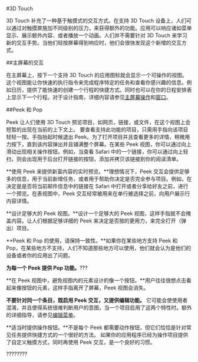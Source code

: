 
#3D Touch

3D Touch 补充了一种基于触摸式的交互方式。在支持 3D Touch 设备上，人们可以通过对触摸屏施加不同级别的压力，来获得额外的功能。应用可以响应诸如菜单显示、展示额外内容、或者播放一个动画。人们并不需要针对 3D Touch 来学习新的交互手势。当他们轻按屏幕得到响应时，他们会很快发现这个新增的交互方式。

##主屏幕的交互

在主屏幕上，按下一个支持 3D Touch 的应用图标就会显示一个可操作的视图。这个视图能让你快速的执行指令来完成程序特定的任务和查看你感兴趣的信息。例如日历，提供了能快速的创建一个行程的快捷方式。同时也可以在你的日程安排表上显示下一个行程。对于设计指南，详细内容请参见[主屏幕操作](https://developer.apple.com/ios/human-interface-guidelines/extensions/home-screen-actions/)和[窗口](https://developer.apple.com/ios/human-interface-guidelines/extensions/widgets/)。

##Peek 和 Pop

Peek 让人们使用 3D Touch 预览项目，如网页，链接，或文件，在这个视图上会短暂的出现在当前的上下文上。
要查看支持此功能的项目，只需用手指向该项目轻轻一按。手指抬起时候退出 Peek。为了打开项目并且查看更多的详情，稍微用力按下，直到该内容弹出并且铺满整个屏幕。在某些 Peek 视图，你可以通过向上滑动出现相关操作按钮。例如，当查看 Safari 中的一个链接，你可以通过向上轻扫，则会出现用于后台打开链接的按钮，添加并拷贝该链接到你的阅读清单。

**使用 Peek 来提供新富内容的实时预览。**理想情况下，Peek 交互会提供足够多的信息，用于当前新增任务，或者用于帮助你决定是否完全参与项目。例如，在决定是是否将当前邮件信息中的链接在 Safari 中打开或者分享给好友之前，进行一个预览。在表视图中，Peek 交互经常被用来在单行被选择之前，向用户展示行内容详情。

**设计足够大的 Peek 视图。**设计一个足够大的 Peek 视图，这样手指就不会掩盖内容。让人们根据足够详细的 Peek 来决定是否按的更用力，来完全打开（弹出）项目。

**Peek 和 Pop 的使用，请保持一致性。**如果你在某些地方支持 Peek 和 Pop，在某些地方不支持，人们不知道那些地方可以使用，他们就会认为是他们的设备或者你的应用出了问题。

**为每一个 Peek 提供 Pop 功能。**???

**在 Peek 视图中，避免视图内的元素设计的像一个按钮。**用户往往很想点击看起来像按钮的元素，这样手指离开了屏幕，Peek 视图会消失。

**不要针对同一个条目，既启用 Peek 交互，又提供编辑功能。** 它可能会使使用者混淆，并且使得系统很难判断用户的意图，当一个项目启用了这两个特性时。额外的详细指导，请参见[编辑菜单](https://developer.apple.com/ios/human-interface-guidelines/ui-controls/edit-menus/)。

**适当时提供操作按钮。**不是每个 Peek 都需要动作按钮，但它们恰恰是针对常见任务提供快捷方式的一个很好的方法。 如果你的应用程序已经为操作项目提供了自定义触摸方式，同时再使用 Peek 交互，是一个良好的习惯。

????????






